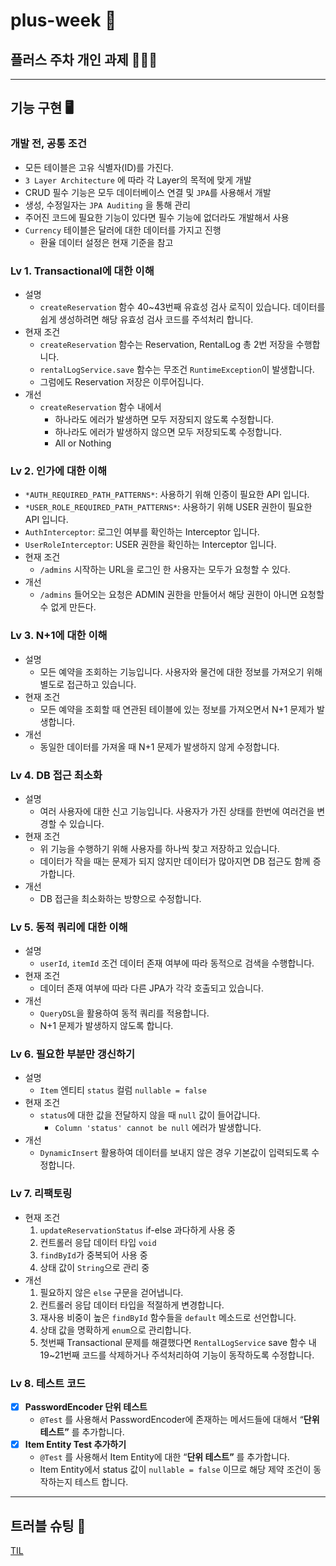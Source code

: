 # plus-week 📩
## 플러스 주차 개인 과제 🧑🏻‍💻
     
---------------
## 기능 구현 🖥
### 개발 전, 공통 조건

- 모든 테이블은 고유 식별자(ID)를 가진다.
- `3 Layer Architecture` 에 따라 각 Layer의 목적에 맞게 개발
- CRUD 필수 기능은 모두 데이터베이스 연결 및 `JPA`를 사용해서 개발
- 생성, 수정일자는 `JPA Auditing` 을 통해 관리
- 주어진 코드에 필요한 기능이 있다면 필수 기능에 없더라도 개발해서 사용
- `Currency` 테이블은 달러에 대한 데이터를 가지고 진행
    - 환율 데이터 설정은 현재 기준을 참고
 
     
### Lv 1. Transactional에 대한 이해

- 설명
    - `createReservation` 함수 40~43번째 유효성 검사 로직이 있습니다. 데이터를 쉽게 생성하려면 해당 유효성 검사 코드를 주석처리 합니다.
- 현재 조건
    - `createReservation` 함수는 Reservation, RentalLog 총 2번 저장을 수행합니다.
    - `rentalLogService.save` 함수는 무조건 `RuntimeException`이 발생합니다.
    - 그럼에도 Reservation 저장은 이루어집니다.
- 개선
    - `createReservation` 함수 내에서
        - 하나라도 에러가 발생하면 모두 저장되지 않도록 수정합니다.
        - 하나라도 에러가 발생하지 않으면 모두 저장되도록 수정합니다.
        - All or Nothing


### Lv 2. 인가에 대한 이해

- `*AUTH_REQUIRED_PATH_PATTERNS*`: 사용하기 위해 인증이 필요한 API 입니다.
- `*USER_ROLE_REQUIRED_PATH_PATTERNS*`: 사용하기 위해 USER 권한이 필요한 API 입니다.
- `AuthInterceptor`: 로그인 여부를 확인하는 Interceptor 입니다.
- `UserRoleInterceptor`: USER 권한을 확인하는 Interceptor 입니다.
- 현재 조건
    - `/admins` 시작하는 URL을 로그인 한 사용자는 모두가 요청할 수 있다.
- 개선
    - `/admins` 들어오는 요청은 ADMIN 권한을 만들어서 해당 권한이 아니면 요청할 수 없게 만든다.


### Lv 3. N+1에 대한 이해

- 설명
    - 모든 예약을 조회하는 기능입니다. 사용자와 물건에 대한 정보를 가져오기 위해 별도로 접근하고 있습니다.
- 현재 조건
    - 모든 예약을 조회할 때 연관된 테이블에 있는 정보를 가져오면서 N+1 문제가 발생합니다.
- 개선
    - 동일한 데이터를 가져올 때 N+1 문제가 발생하지 않게 수정합니다.


### Lv 4. DB 접근 최소화

- 설명
    - 여러 사용자에 대한 신고 기능입니다. 사용자가 가진 상태를 한번에 여러건을 변경할 수 있습니다.
- 현재 조건
    - 위 기능을 수행하기 위해 사용자를 하나씩 찾고 저장하고 있습니다.
    - 데이터가 작을 때는 문제가 되지 않지만 데이터가 많아지면 DB 접근도 함께 증가합니다.
- 개선
    - DB 접근을 최소화하는 방향으로 수정합니다.

    
### Lv 5. 동적 쿼리에 대한 이해

- 설명
    - `userId`, `itemId` 조건 데이터 존재 여부에 따라 동적으로 검색을 수행합니다.
- 현재 조건
    - 데이터 존재 여부에 따라 다른 JPA가 각각 호출되고 있습니다.
- 개선
    - `QueryDSL`을 활용하여 동적 쿼리를 적용합니다.
    - N+1 문제가 발생하지 않도록 합니다.


### Lv 6. 필요한 부분만 갱신하기

- 설명
    - `Item` 엔티티 `status` 컬럼  `nullable = false`
- 현재 조건
    - `status`에 대한 값을 전달하지 않을 때 `null` 값이 들어갑니다.
        - `Column 'status' cannot be null` 에러가 발생합니다.
- 개선
    - `DynamicInsert` 활용하여 데이터를 보내지 않은 경우 기본값이 입력되도록 수정합니다.


### Lv 7. 리팩토링

- 현재 조건
    1. `updateReservationStatus` if-else 과다하게 사용 중
    2. 컨트롤러 응답 데이터 타입 `void`
    3. `findById`가 중복되어 사용 중
    4. 상태 값이 `String`으로 관리 중
- 개선
    1. 필요하지 않은 `else` 구문을 걷어냅니다.
    2. 컨트롤러 응답 데이터 타입을 적절하게 변경합니다.
    3. 재사용 비중이 높은 `findById` 함수들을 `default` 메소드로 선언합니다.
    4. 상태 값을 명확하게 `enum`으로 관리합니다.
    5. 첫번째 Transactional 문제를 해결했다면 `RentalLogService` save 함수 내 19~21번째 코드를 삭제하거나 주석처리하여 기능이 동작하도록 수정합니다.
 

### Lv 8. 테스트 코드 

- [X]  **PasswordEncoder 단위 테스트**
    - `@Test` 를 사용해서 PasswordEncoder에 존재하는 메서드들에 대해서 “**단위 테스트”** 를 추가합니다.
- [X]  **Item Entity Test 추가하기**
    - `@Test` 를 사용해서 Item Entity에 대한 “**단위 테스트”** 를 추가합니다.
    - Item Entity에서 status 값이 `nullable = false` 이므로 해당 제약 조건이 동작하는지 테스트 합니다.
     

------------
## 트러블 슈팅 🎯
[TIL](https://sooyeoneo.tistory.com/)
